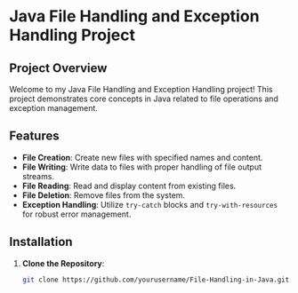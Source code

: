 # Java File Handling and Exception Handling Project

## Project Overview

Welcome to my Java File Handling and Exception Handling project! This project demonstrates core concepts in Java related to file operations and exception management.

## Features

- **File Creation**: Create new files with specified names and content.
- **File Writing**: Write data to files with proper handling of file output streams.
- **File Reading**: Read and display content from existing files.
- **File Deletion**: Remove files from the system.
- **Exception Handling**: Utilize `try-catch` blocks and `try-with-resources` for robust error management.


## Installation

1. **Clone the Repository**:
   ```sh
   git clone https://github.com/yourusername/File-Handling-in-Java.git
